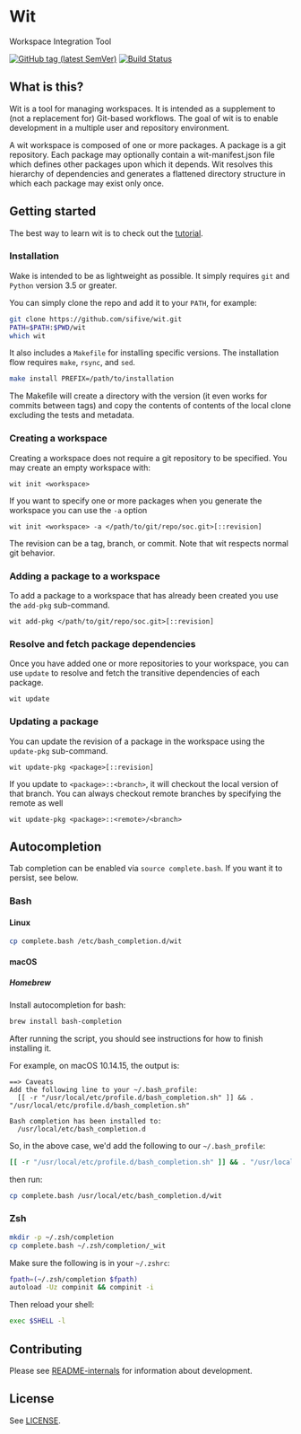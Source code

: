 # Wit
Workspace Integration Tool

[![GitHub tag (latest SemVer)](https://img.shields.io/github/tag/sifive/wit.svg?label=release)](https://github.com/sifive/wit/releases/latest)
[![Build Status](https://travis-ci.com/sifive/wit.svg?branch=master)](https://travis-ci.com/sifive/wit)

## What is this?
Wit is a tool for managing workspaces. It is intended as a supplement to (not a replacement for) Git-based workflows.
The goal of wit is to enable development in a multiple user and repository environment.

A wit workspace is composed of one or more packages. A package is a git repository.
Each package may optionally contain a wit-manifest.json file which defines other packages upon which it depends.
Wit resolves this hierarchy of dependencies and generates a flattened directory structure in which each package
may exist only once.

## Getting started

The best way to learn wit is to check out the [tutorial](share/doc/wit/tutorial.md).

### Installation

Wake is intended to be as lightweight as possible. It simply requires `git` and `Python` version 3.5 or greater.

You can simply clone the repo and add it to your `PATH`, for example:
```bash
git clone https://github.com/sifive/wit.git
PATH=$PATH:$PWD/wit
which wit
```

It also includes a `Makefile` for installing specific versions. The installation flow requires `make`, `rsync`, and `sed`.

```bash
make install PREFIX=/path/to/installation
```

The Makefile will create a directory with the version (it even works for commits between tags)
and copy the contents of contents of the local clone excluding the tests and metadata.


### Creating a workspace
Creating a workspace does not require a git repository to be specified. You may create an empty workspace with:

    wit init <workspace>

If you want to specify one or more packages when you generate the workspace you can use the `-a` option

    wit init <workspace> -a </path/to/git/repo/soc.git>[::revision]

The revision can be a tag, branch, or commit. Note that wit respects normal git behavior.

### Adding a package to a workspace

To add a package to a workspace that has already been created you use the `add-pkg` sub-command.

    wit add-pkg </path/to/git/repo/soc.git>[::revision]

### Resolve and fetch package dependencies

Once you have added one or more repositories to your workspace, you can use `update` to resolve and fetch
the transitive dependencies of each package.

    wit update

### Updating a package

You can update the revision of a package in the workspace using the `update-pkg` sub-command.

    wit update-pkg <package>[::revision]

If you update to `<package>::<branch>`, it will checkout the local version of that branch.
You can always checkout remote branches by specifying the remote as well

    wit update-pkg <package>::<remote>/<branch>

## Autocompletion

Tab completion can be enabled via `source complete.bash`. If you want it to persist, see below.

### Bash

#### Linux
```bash
cp complete.bash /etc/bash_completion.d/wit
```

#### macOS
##### Homebrew
Install autocompletion for bash:
```bash
brew install bash-completion
```

After running the script, you should see instructions for how to finish installing it.

For example, on macOS 10.14.15, the output is:
```
==> Caveats
Add the following line to your ~/.bash_profile:
  [[ -r "/usr/local/etc/profile.d/bash_completion.sh" ]] && . "/usr/local/etc/profile.d/bash_completion.sh"

Bash completion has been installed to:
  /usr/local/etc/bash_completion.d
```

So, in the above case, we'd add the following to our `~/.bash_profile`:
```bash
[[ -r "/usr/local/etc/profile.d/bash_completion.sh" ]] && . "/usr/local/etc/profile.d/bash_completion.sh"
```

then run:
```bash
cp complete.bash /usr/local/etc/bash_completion.d/wit
```

### Zsh

```bash
mkdir -p ~/.zsh/completion
cp complete.bash ~/.zsh/completion/_wit
```

Make sure the following is in your `~/.zshrc`:
```bash
fpath=(~/.zsh/completion $fpath)
autoload -Uz compinit && compinit -i
```

Then reload your shell:
```bash
exec $SHELL -l
```

## Contributing

Please see [README-internals](README-internals.md) for information about development.

## License

See [LICENSE](./LICENSE).
